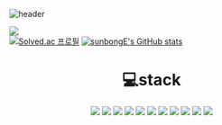 
![header](https://capsule-render.vercel.app/api?type=Waving&color=&height=300&section=header&text=TaeHo%20GitHub&fontSize=90)

<img src="https://github-readme-stats.vercel.app/api/top-langs/?username=sunbongE&layout=compact"><br>[![Solved.ac
프로필](http://mazassumnida.wtf/api/v2/generate_badge?boj=xogh0175)](https://solved.ac/{handle})
[![sunbongE's GitHub stats](https://github-readme-stats.vercel.app/api?username=sunbongE&show_icons=true&theme=cobalt)](https://github.com/sunbongE)


<div align="center">
    <h1> 💻stack</h1>
    <img src="https://img.shields.io/badge/Python-3776AB?style=flat&logo=Python&logoColor=white"/>
    <img src="https://img.shields.io/badge/Django-092E20?style=flat&logo=Django&logoColor=white" />
	<img src="https://img.shields.io/badge/JavaScript-F7DF1E?style=flat&logo=JavaScript&logoColor=white" />
	<img src="https://img.shields.io/badge/HTML5-E34F26?style=flat&logo=HTML5&logoColor=white" />
	<img src="https://img.shields.io/badge/CSS3-1572B6?style=flat&logo=CSS3&logoColor=white" />
	<img src="https://img.shields.io/badge/Sass-CC6699?style=flat&logo=Sass&logoColor=white" />
	<img src="https://img.shields.io/badge/Selenium-43B02A?style=flat&logo=Selenium&logoColor=white" />
	<img src="https://img.shields.io/badge/SQLite-003B57?style=flat&logo=SQLite&logoColor=white" />
	<img src="https://img.shields.io/badge/PostgreSQL-4169E1?style=flat&logo=PostgreSQL&logoColor=white" />
	<img src="https://img.shields.io/badge/Amazon S3-569A31?style=flat&logo=Amazon S3&logoColor=white" />
	<img src="https://img.shields.io/badge/Amazon RDS-527FFF?style=flat&logo=Amazon RDS&logoColor=white" />		
</div>


	

